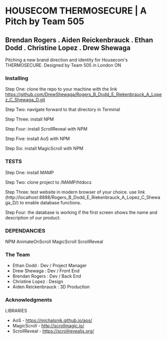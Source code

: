 # HOUSECOM THERMOSECURE  | A Pitch by Team 505
## Brendan Rogers . Aiden Reickenbrauck . Ethan Dodd . Christine Lopez . Drew Shewaga

Pitching a new brand direction and identity for Housecom's THERMOSECURE. Designed by Team 505 in London ON

### Installing

Step One: clone the repo to your machine with the link https://github.com/DrewShewaga/Rogers_B_Dodd_E_Riekenbrauck_A_Lopez_C_Shewaga_D.git

Step Two: navigate forward to that directory in Terminal

Step Three: install NPM

Step Four: install ScrollReveal with NPM

Step Five: install AoS with NPM

Step Six: install MagicScroll with NPM


### TESTS

Step One: install MAMP

Step Two: clone project to /MAMP/htdocs

Step Three: test website in modern browser of your choice. use link (http://localhost:8888/Rogers_B_Dodd_E_Riekenbrauck_A_Lopez_C_Shewaga_D/) to enable database functions.

Step Four: the database is working if the first screen shows the name and description of our product.

### DEPENDANCIES

NPM
AnimateOnScroll
MagicScroll
ScrollReveal

### The Team

- Ethan Dodd : Dev / Project Manager
- Drew Shewaga : Dev / Front End
- Brendan Rogers : Dev / Back End
- Christine Lopez : Design
- Aiden Reickenbrauck : 3D Production

### Acknowledgments

LIBRARIES
* AoS - https://michalsnik.github.io/aos/
* MagicScroll - http://scrollmagic.io/
* ScrollReveal - https://scrollrevealjs.org/
